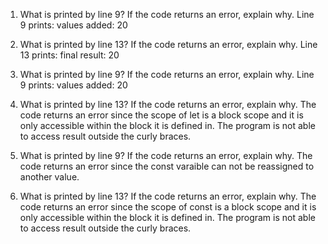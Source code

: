 1. What is printed by line 9? If the code returns an error, explain why.
    Line 9 prints: values added:  20

2. What is printed by line 13? If the code returns an error, explain why.
    Line 13 prints: final result: 20

3. What is printed by line 9? If the code returns an error, explain why. 
    Line 9 prints: values added:  20

4. What is printed by line 13? If the code returns an error, explain why. 
    The code returns an error since the scope of let is a block scope and it is only accessible within the block it is defined in. The program is not able to access result outside the curly braces. 

5. What is printed by line 9? If the code returns an error, explain why.
    The code returns an error since the const varaible can not be reassigned to another value.

6. What is printed by line 13? If the code returns an error, explain why.
    The code returns an error since the scope of const is a block scope and it is only accessible within the block it is defined in. The program is not able to access result outside the curly braces. 